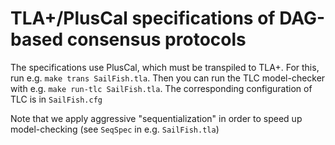 # TLA+/PlusCal specifications of DAG-based consensus protocols

The specifications use PlusCal, which must be transpiled to TLA+.
For this, run e.g. `make trans SailFish.tla`.
Then you can run the TLC model-checker with e.g. `make run-tlc SailFish.tla`.
The corresponding configuration of TLC is in `SailFish.cfg`

Note that we apply aggressive "sequentialization" in order to speed up model-checking (see `SeqSpec` in e.g. `SailFish.tla`)
